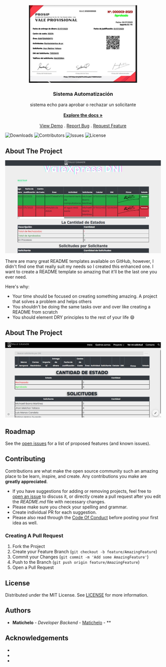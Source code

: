 <br/>
<p align="center">
  <a href="https://github.com/MichaellIbarra/MichaellIbarra">
    <img src="img/final.jpeg" alt="Logo" width="350" height="250">
  </a>

  <h3 align="center">Sistema Automatización</h3>

  <p align="center">
    sistema echo para aprobar o rechazar un solicitante
    <br/>
    <br/>
    <a href="https://github.com/MichaellIbarra/MichaellIbarra"><strong>Explore the docs »</strong></a>
    <br/>
    <br/>
    <a href="https://github.com/MichaellIbarra/MichaellIbarra">View Demo</a>
    .
    <a href="https://github.com/MichaellIbarra/Automatizacion-ValeProvisional/issues">Report Bug</a>
    .
    <a href="https://github.com/MichaellIbarra/Automatizacion-ValeProvisional/issues">Request Feature</a>
  </p>
</p>

![Downloads](https://img.shields.io/github/downloads/MichaellIbarra/Automatizacion-ValeProvisional/total) ![Contributors](https://img.shields.io/github/contributors/MichaellIbarra/MichaellIbarra?color=dark-green) ![Issues](https://img.shields.io/github/issues/MichaellIbarra/MichaellIbarra) ![License](https://img.shields.io/github/license/MichaellIbarra/MichaellIbarra) 

## About The Project

![Screen Shot](img/panel.jpeg)


There are many great README templates available on GitHub, however, I didn't find one that really suit my needs so I created this enhanced one. I want to create a README template so amazing that it'll be the last one you ever need.

Here's why:

* Your time should be focused on creating something amazing. A project that solves a problem and helps others
* You shouldn't be doing the same tasks over and over like creating a README from scratch
* You should element DRY principles to the rest of your life :smile:


## About The Project

![Screen Shot](img/view.jpeg)


## Roadmap

See the [open issues](https://github.com/MichaellIbarra/Automatizacion-ValeProvisional/issues) for a list of proposed features (and known issues).

## Contributing

Contributions are what make the open source community such an amazing place to be learn, inspire, and create. Any contributions you make are **greatly appreciated**.
* If you have suggestions for adding or removing projects, feel free to [open an issue](https://github.com/MichaellIbarra/Automatizacion-ValeProvisional/issues/new) to discuss it, or directly create a pull request after you edit the *README.md* file with necessary changes.
* Please make sure you check your spelling and grammar.
* Create individual PR for each suggestion.
* Please also read through the [Code Of Conduct](https://github.com/MichaellIbarra/Automatizacion-ValeProvisional/blob/main/CODE_OF_CONDUCT.md) before posting your first idea as well.

### Creating A Pull Request

1. Fork the Project
2. Create your Feature Branch (`git checkout -b feature/AmazingFeature`)
3. Commit your Changes (`git commit -m 'Add some AmazingFeature'`)
4. Push to the Branch (`git push origin feature/AmazingFeature`)
5. Open a Pull Request

## License

Distributed under the MIT License. See [LICENSE](https://github.com/MichaellIbarra/Automatizacion-ValeProvisional/blob/main/LICENSE.md) for more information.

## Authors

* **Matichelo** - *Developer Backend* - [Matichelo](https://github.com/Matichelo) - **

## Acknowledgements

* []()
* []()
* []()

